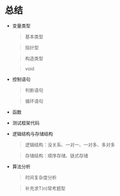 # 总结

- 变量类型

  > 基本类型

  > 指针型

  > 构造类型

  > void

- 控制语句

  > 判断语句

  > 循环语句

- 函数

- 测试框架代码

- 逻辑结构与存储结构
  > 逻辑结构：没关系、一对一、一对多、多对多

  > 存储结构：顺序存储、链式存储

- 算法分析
  > 时间复杂度分析
  
  > 补充求T(n)常考题型







